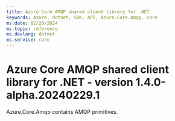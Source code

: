```yaml
---
title: Azure Core AMQP shared client library for .NET
keywords: Azure, dotnet, SDK, API, Azure.Core.Amqp, core
ms.date: 02/29/2024
ms.topic: reference
ms.devlang: dotnet
ms.service: core
---
```

# Azure Core AMQP shared client library for .NET - version 1.4.0-alpha.20240229.1 


Azure.Core.Amqp contains AMQP primitives. 

